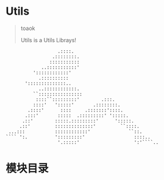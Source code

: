 # Utils 
> toaok
> 
> Utils is a Utils Librays!

                       .::::.
                     .::::::::.
                    :::::::::::
                 ..:::::::::::'
              '::::::::::::'
                .::::::::::
           '::::::::::::::..
                ..::::::::::::.
              ``::::::::::::::::
               ::::``:::::::::'        .:::.
              ::::'   ':::::'       .::::::::.
            .::::'      ::::     .:::::::'::::.
           .:::'       :::::  .:::::::::' ':::::.
          .::'        :::::.:::::::::'      ':::::.
         .::'         ::::::::::::::'         ``::::.
     ...:::           ::::::::::::'              ``::.
    ```` ':.          ':::::::::'                  ::::..
                       '.:::::'                    ':'````..

# 模块目录

